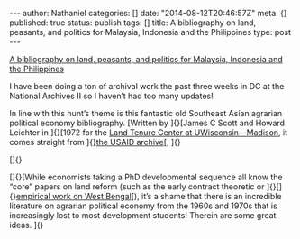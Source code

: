 --- author: Nathaniel categories: \[\] date: "2014-08-12T20:46:57Z"
meta: {} published: true status: publish tags: \[\] title: A
bibliography on land, peasants, and politics for Malaysia, Indonesia and
the Philip­pines type: post ---

[A bibliography on land, peasants, and politics for Malaysia, Indonesia
and the Philip­pines](http://pdf.usaid.gov/pdf_docs/PNRAB218.pdf)

<div class="link_description">

I have been doing a ton of archival work the past three weeks in DC at
the National Archives II so I haven’t had too many updates!

In line with this hunt’s theme is this fantastic old Southeast Asian
agrarian political economy bibliography. [Written by ]{}[James C Scott
and Howard Leichter in ]{}[1972 for the [Land Tenure Center at
UWisconsin—Madison](http://www.nelson.wisc.edu/ltc/), it comes straight
from ]{}[the USAID archive](https://decsearch.usaid.gov)[, ]{}

[]{}

[]{}[While economists taking a PhD developmental sequence all know the
“core” papers on land reform (such as the early contract theoretic or
]{}[]{}[empirical work on West
Bengal](http://econ.lse.ac.uk/staff/mghatak/barga.pdf)[), it’s a shame
that there is an incredible literature on agrarian political economy
from the 1960s and 1970s that is increasingly lost to most development
students! Therein are some great ideas. ]{}

</div>
